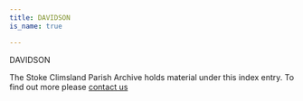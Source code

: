 ```yaml
---
title: DAVIDSON
is_name: true

---
```


DAVIDSON


The Stoke Climsland Parish Archive holds material under this index entry. To find out more please [contact us](/contact/)
